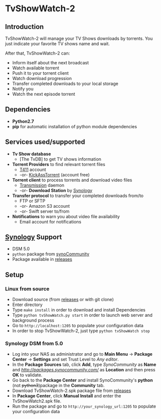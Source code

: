 # TvShowWatch-2

## Introduction

TvShowWatch-2 will manage your TV Shows downloads by torrents.
You just indicate your favorite TV shows name and wait.

After that, TvShowWatch-2 can:
* Inform itself about the next broadcast
* Watch available torrent
* Push it to your torrent client
* Watch download progression
* Transfer completed downloads to your local storage
* Notify you
* Watch the next episode torrent

## Dependencies
* **Python2.7**
* **pip** for automatic installation of python module dependencies

## Services used/supported
* **Tv Show database**
  * [The TvDB] to get TV shows information
* **Torrent Providers** to find relevant torrent files
  * [T411] account
  * -or- [KickAssTorrent] (account free)
* **Torrent client** to process torrents and download video files
  * [Transmission] daemon
  * -or- **Download Station** by [Synology]
* **Transfer protocol** to transfer your completed downloads from/to
  * FTP or SFTP
  * -or- Amazon S3 account
  * -or- Swift server to/from
* **Notifications** to warn you about video file availability
  * Email account for notifications

## [Synology] Support
* DSM 5.0
* `python` package from [synoCommunity]
* Package available in [releases]

## Setup
### Linux from source
* Download source (from [releases] or with git clone)
* Enter directory
* Type `make install` in order to download and install Dependencies
* Type `python tvShowWatch.py start` in order to launch web server and background process
* Go to `http://localhost:1205` to populate your configuration data
* In order to stop TvShowWatch-2, just type `python tvShowWatch stop`

### Synology DSM from 5.0
* Log into your NAS as administrator and go to **Main Menu** → **Package Center** → **Settings** and set Trust Level to *Any editor*.
* In the **Package Sources** tab, click **Add**, type *SynoCommunity* as **Name** and *http://packages.synocommunity.com/* as **Location** and then press **OK** to validate.
* Go back to the **Package Center** and install SynoCommunity's **python** (not ~~python3~~)package in the **Community** tab.
* Download TvShowWatch-2.spk package file from [releases]
* In **Package Center**, click **Manual Install** and enter the TvShowWatch2.spk file.
* Run the package and go to `http://your_synology_url:1205` to populate your configuration data


[SynoCommunity]: https://synocommunity.com/
[T411]: https://t411.li
[Synology]: http://www.synology.com
[releases]: https://github.com/kavod/TvShowWatch-2/releases
[Transmission]: https://www.transmissionbt.com/download/
[KickAssTorrent]: https://www.kat.cr
